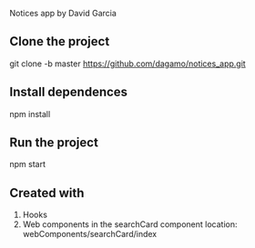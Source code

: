 Notices app by David Garcia

## Clone the project
git clone -b master https://github.com/dagamo/notices_app.git

## Install dependences
npm install

## Run the project
npm start
 
## Created with
1) Hooks
2) Web components in the searchCard component location: webComponents/searchCard/index

